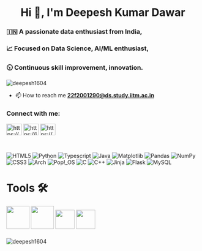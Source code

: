 <h1 align="center">Hi 👋,  I'm Deepesh Kumar Dawar</h1>
<h3>🇮🇳 A passionate data enthusiast from India,</h3>
<h3>📈 Focused on Data Science, AI/ML enthusiast,</h3>
<h3>🕥 Continuous skill improvement, innovation.</h3>

<p align="left"> <img src="https://komarev.com/ghpvc/?username=deepesh1604&label=Profile%20views&color=0e75b6&style=flat" alt="deepesh1604" /> </p>

- 📫 How to reach me **22f2001290@ds.study.iitm.ac.in**

<h3 align="left">Connect with me:</h3>

<p align="left">
<a href="https://linkedin.com/in/https://www.linkedin.com/in/deepesh-dawar-a6a065258" target="blank"><img align="center" src="https://raw.githubusercontent.com/rahuldkjain/github-profile-readme-generator/master/src/images/icons/Social/linked-in-alt.svg" alt="https://www.linkedin.com/in/deepesh-dawar-a6a065258" height="30" width="40" /></a>
<a href="https://instagram.com/https://instagram.com/deepp_1604?igshid=zddkntzintm=" target="blank"><img align="center" src="https://raw.githubusercontent.com/rahuldkjain/github-profile-readme-generator/master/src/images/icons/Social/instagram.svg" alt="https://instagram.com/deepp_1604?igshid=zddkntzintm=" height="30" width="40" /></a>
<a href="https://www.hackerrank.com/https://www.hackerrank.com/profile/22f2001290" target="blank"><img align="center" src="https://raw.githubusercontent.com/rahuldkjain/github-profile-readme-generator/master/src/images/icons/Social/hackerrank.svg" alt="https://www.hackerrank.com/profile/22f2001290" height="30" width="40" /></a>
</p> 
<br>

![HTML5](https://img.shields.io/badge/html5-%23E34F26.svg?style=for-the-badge&logo=html5&logoColor=white)
![Python](https://img.shields.io/badge/python-3670A0?style=for-the-badge&logo=python&logoColor=ffdd54)
![Typescript](https://img.shields.io/badge/typescript-%23007ACC.svg?style=for-the-badge&logo=typescript&logoColor=white)
![Java](https://img.shields.io/badge/Java-007396?style=for-the-badge&logo=openjdk&logoColor=white)
![Matplotlib](https://img.shields.io/badge/Matplotlib-%23ffffff.svg?style=for-the-badge&logo=Matplotlib&logoColor=black)
![Pandas](https://img.shields.io/badge/pandas-%23150458.svg?style=for-the-badge&logo=pandas&logoColor=white)
![NumPy](https://img.shields.io/badge/numpy-%23013243.svg?style=for-the-badge&logo=numpy&logoColor=white)
![CSS3](https://img.shields.io/badge/css3-%231572B6.svg?style=for-the-badge&logo=css3&logoColor=white)
![Arch](https://img.shields.io/badge/Arch%20Linux-1793D1?logo=arch-linux&logoColor=fff&style=for-the-badge)
![Pop!\_OS](https://img.shields.io/badge/Pop!_OS-48B9C7?style=for-the-badge&logo=Pop!_OS&logoColor=white)
![C](https://img.shields.io/badge/c-%2300599C.svg?style=for-the-badge&logo=c&logoColor=white)
![C++](https://img.shields.io/badge/c++-%2300599C.svg?style=for-the-badge&logo=c%2B%2B&logoColor=white)
![Jinja](https://img.shields.io/badge/jinja-white.svg?style=for-the-badge&logo=jinja&logoColor=black)
![Flask](https://img.shields.io/badge/flask-%23000.svg?style=for-the-badge&logo=flask&logoColor=white)
![MySQL](https://img.shields.io/badge/mysql-4479A1.svg?style=for-the-badge&logo=mysql&logoColor=white)


# Tools 🛠️ 

<img src="https://imgs.search.brave.com/dhlg2llpJiilp7TBoA4ENKc4IhwzDMdr33Y_iY_8kvA/rs:fit:560:320:1/g:ce/aHR0cHM6Ly91cGxv/YWQud2lraW1lZGlh/Lm9yZy93aWtpcGVk/aWEvY29tbW9ucy90/aHVtYi85LzlhL1Zp/c3VhbF9TdHVkaW9f/Q29kZV8xLjM1X2lj/b24uc3ZnLzUxMnB4/LVZpc3VhbF9TdHVk/aW9fQ29kZV8xLjM1/X2ljb24uc3ZnLnBu/Zw" width = "60" height = "60"/> <img src = "https://imgs.search.brave.com/emnFTmUzq4BKVcmPKxw8ob3QVwpJhGEUtwrOzZIBqnI/rs:fit:860:0:0/g:ce/aHR0cHM6Ly9qdXB5/dGVyLm9yZy9hc3Nl/dHMvdHJ5L2p1cHl0/ZXIucG5n" width = "60" height = "60"  />
<img src ="https://imgs.search.brave.com/RUoK3EF7Fjo4yuClAeJHqCHsFTzZ_KnBrhQBsswKZ50/rs:fit:500:0:0/g:ce/aHR0cHM6Ly9zdGF0/aWMtMDAuaWNvbmR1/Y2suY29tL2Fzc2V0/cy4wMC9rYWdnbGUt/aWNvbi0xMDI0eDEw/MjQtMGoxcDVibzUu/cG5n" width = "50" height = "50" bottom = "10" />
<img src="https://upload.wikimedia.org/wikipedia/en/c/cd/Anaconda_Logo.png" width="50" height="50" style="margin-bottom: 10px;" />



<p><img align="center" src="https://github-readme-stats.vercel.app/api/top-langs?username=deepesh1604&show_icons=true&locale=en&layout=compact" alt="deepesh1604" /></p>

